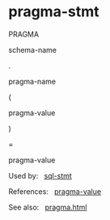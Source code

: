 # pragma\-stmt








PRAGMA



schema\-name



.



pragma\-name



(



pragma\-value



)






\=



pragma\-value










  


Used by:   [sql\-stmt](./sql-stmt.html)  

References:   [pragma\-value](./pragma-value.html)  

See also:   [pragma.html](../pragma.html)

